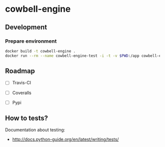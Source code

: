 # cowbell-engine

## Development

### Prepare environment

```bash
docker build -t cowbell-engine .
docker run --rm --name cowbell-engine-test -i -t -v $PWD:/app cowbell-engine sh
```

## Roadmap

- [ ] Travis-CI
- [ ] Coveralls
- [ ] Pypi


## How to tests?

Documentation about testing:
- http://docs.python-guide.org/en/latest/writing/tests/



